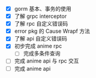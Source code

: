 - [x] gorm 基本、事务的使用
- [x] 了解 grpc interceptor
- [x] 了解 rpc 自定义错误码
- [x] error pkg 的 Cause Wrapf 方法
- [x] 了解 api 自定义错误码
- [x] 初步完成 anime rpc
  - [ ] 完成多条件查询
- [ ] 完成 anime api 与 rpc 交互
- [ ] 完成 anime api